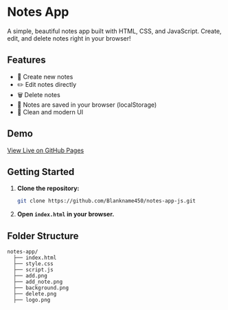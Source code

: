 # Notes App

A simple, beautiful notes app built with HTML, CSS, and JavaScript. Create, edit, and delete notes right in your browser!

## Features

- 📝 Create new notes
- ✏️ Edit notes directly
- 🗑️ Delete notes
- 💾 Notes are saved in your browser (localStorage)
- 🎨 Clean and modern UI

## Demo

[View Live on GitHub Pages](https://blankname450.github.io/notes-app-js/)


## Getting Started

1. **Clone the repository:**
   ```sh
   git clone https://github.com/Blankname450/notes-app-js.git
   ```
2. **Open `index.html` in your browser.**


## Folder Structure

```
notes-app/
  ├── index.html
  ├── style.css
  ├── script.js
  ├── add.png
  ├── add_note.png
  ├── background.png
  ├── delete.png
  ├── logo.png
```
